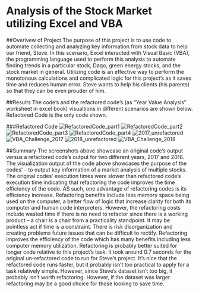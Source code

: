 # Analysis of the Stock Market utilizing Excel and VBA

##Overivew of Project
The purpose of this project is to use code to automate collecting and analyzing key information from stock data to help our friend, Steve. In this scenario, Excel interacted with Visual Basic (VBA), the programming language used to perform this analysis to automate finding trends in a particular stock, Daqo, green energy stocks, and the stock market in general. Utilizing code is an effective way to perform the monotonous calculations and complicated logic for this project’s as it saves time and reduces human error. Steve wants to help his clients (his parents) so that they can be even prouder of him.

##Results
The code’s and the refactored code’s (as “Year Value Analysis” worksheet in excel book) visualtions in different scenarios are shown below. Refactored Code is the only code shown.

###Refactored Code
![RefactoredCode_part1](https://user-images.githubusercontent.com/88520929/131273000-deae7957-e3bd-460b-9f2c-12a485d5cd45.JPG)
![RefactoredCode_part2](https://user-images.githubusercontent.com/88520929/131273001-1e4b9dc9-6b18-43bd-ba93-dcfc5548afb9.JPG)
![RefactoredCode_part3](https://user-images.githubusercontent.com/88520929/131273004-c59bf34a-e5d7-44c7-967b-0253ec413df6.JPG)
![RefactoredCode_part4](https://user-images.githubusercontent.com/88520929/131273005-5ae48b61-af33-4dc1-b023-12fc4cdebdc6.JPG)
![2017_unrefactored](https://user-images.githubusercontent.com/88520929/131273040-e1b7223e-4b4b-4fb4-af3a-14dbfd5439aa.JPG)
![VBA_Challenge_2017](https://user-images.githubusercontent.com/88520929/131273042-cee67caa-57a9-4aa3-b6cb-b60928ab0c9e.JPG)
![2018_unrefactored](https://user-images.githubusercontent.com/88520929/131273050-c437ba2f-7916-43b8-a606-6794cfad2c9c.JPG)
![VBA_Challenge_2018](https://user-images.githubusercontent.com/88520929/131273053-5b289fdd-c510-4568-8590-0106522274f2.JPG)

##Summary
The screenshots above showcase an original code’s output versus a refactored code’s output for two different years, 2017 and 2018. The visualization output of the code above showcases the purpose of the codes’ – to output key information of a market analysis of multiple stocks. The original codes’ execution times were slower than refactored code’s execution time indicating that refactoring the code improves the time efficiency of the code.
AS such, one advantage of refactoring codes is its efficiency increase. Refactoring benefits include less memory space being used on the computer, a better flow of logic that increase clarity for  both its computer and human code interpreters. However, the refactoring costs include wasted time if there is no need to refactor since there is a working product – a chair is a chair from a practicality standpoint. It may be pointless act if time is a constraint. There is risk disorganization and creating problems future issues that can be difficult to rectify.
Refactoring improves the efficiency of the code which has many benefits including less computer memory utilization. Refactoring is probably better suited for longer code relative to this project’s task. It took around 0.7 seconds for the original un-refactored code to run for Steve’s project. It’s nice that the refactored code runs faster, but it probably isn’t too practical to apply for a task relatively simple. However, since Steve’s dataset isn’t too big, it probably isn’t worth refactoring. However, if the dataset was larger refactoring may be a good choice for those looking to save time.









